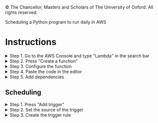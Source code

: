 © The Chancellor, Masters and Scholars of The University of Oxford. All rights reserved.

Scheduling a Python program to run daily in AWS

# Instructions

<details>
<summary>Step 1. Go to the AWS Console and type "Lambda" in the search bar</summary>

![Step 1](README_images/find_lambda.png)

***
</details>
<details>
<summary>Step 2. Press "Create a function"</summary>

![Step 2](README_images/create_a_function.png)

***
</details>
<details>
<summary>Step 3. Configure the function </summary>

Choose "Author from scratch", Python, and a name for your function (for example: daily_python_task)

![Step 3](README_images/function_params.png)

***
</details>
<details>
<summary>Step 4. Paste the code in the editor </summary>

![Step 4](README_images/code_editor.png)

***
</details>
<details>
<summary>Step 5. Add dependencies </summary>

When we import a Python module, for example 'import requests', we need to provide a layer that includes this module. 

Press "Add layer"

![Step 5](README_images/add_layer.png)

Choose "AWSSDKPandas-Python313"

![Step 5](README_images/layer_params.png)

If you change the code and add custom modules, you might need to create a .zip file and a custom layer 

***
</details>


## Scheduling

<details>
<summary>Step 1. Press "Add trigger" </summary>

![Step 1](README_images/add_trigger.png)

***
</details>
<details>
<summary>Step 2. Set the source of the trigger </summary>

It should be EventBridge

![Step 2](README_images/trigger_source.png)

***
</details>
<details>
<summary>Step 3. Create the trigger rule</summary>

Give it a name (for example: daily_python_trigger), setup the Schedule Expression, for example cron(0 0 * * ? *) (runs daily at midnight UTC)

![Step 3](README_images/trigger_params.png)

***
</details>




